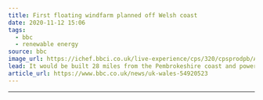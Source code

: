 ```yaml
---
title: First floating windfarm planned off Welsh coast
date: 2020-11-12 15:06
tags: 
  - bbc
  - renewable energy
source: bbc
image_url: https://ichef.bbci.co.uk/live-experience/cps/320/cpsprodpb/AADA/production/_115383734_de25.jpg
lead: It would be built 28 miles from the Pembrokeshire coast and power almost 90,000 homes.
article_url: https://www.bbc.co.uk/news/uk-wales-54920523
---
```


---
